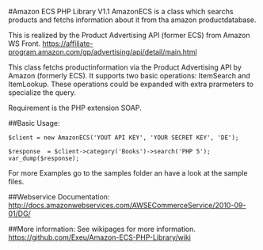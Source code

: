 #Amazon ECS PHP Library V1.1
AmazonECS is a class which searchs products and fetchs information
about it from tha amazon productdatabase.

This is realized by the Product Advertising API (former ECS) from Amazon WS Front.
https://affiliate-program.amazon.com/gp/advertising/api/detail/main.html

This class fetchs productinformation via the Product Advertising API by Amazon (formerly ECS).
It supports two basic operations: ItemSearch and ItemLookup.
These operations could be expanded with extra prarmeters to specialize the query.

Requirement is the PHP extension SOAP.

##Basic Usage:

    $client = new AmazonECS('YOUT API KEY', 'YOUR SECRET KEY', 'DE');

    $response  = $client->category('Books')->search('PHP 5');
    var_dump($response);

For more Examples go to the samples folder an have a look at the sample files.

##Webservice Documentation:
http://docs.amazonwebservices.com/AWSECommerceService/2010-09-01/DG/

##More information:
See wikipages for  more information.
https://github.com/Exeu/Amazon-ECS-PHP-Library/wiki